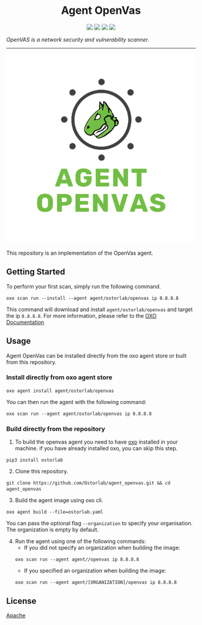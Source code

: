 
<h1 align="center">Agent OpenVas</h1>

<p align="center">
<img src="https://img.shields.io/badge/License-Apache_2.0-brightgreen.svg">
<img src="https://img.shields.io/github/languages/top/ostorlab/agent_openvas">
<img src="https://img.shields.io/github/stars/ostorlab/agent_openvas">
<img src="https://img.shields.io/badge/PRs-welcome-brightgreen.svg">
</p>

_OpenVAS is a network security and vulnerability scanner._

---

<p align="center">
<img src="https://github.com/Ostorlab/agent_openvas/blob/main/images/logo.png" alt="agent-openvas" />
</p>

This repository is an implementation of the OpenVas agent.

## Getting Started
To perform your first scan, simply run the following command.
```shell
oxo scan run --install --agent agent/ostorlab/openvas ip 8.8.8.8
```

This command will download and install `agent/ostorlab/openvas` and target the ip `8.8.8.8`.
For more information, please refer to the <a href="https://oxo.ostorlab.co/docs" rel="follow">OXO Documentation</a>


## Usage

Agent OpenVas can be installed directly from the oxo agent store or built from this repository.

 ### Install directly from oxo agent store

 ```shell
 oxo agent install agent/ostorlab/openvas
 ```

You can then run the agent with the following command:
```shell
oxo scan run --agent agent/ostorlab/openvas ip 8.8.8.8
```


### Build directly from the repository

 1. To build the openvas agent you need to have [oxo](https://pypi.org/project/ostorlab/) installed in your machine.  if you have already installed oxo, you can skip this step.

```shell
pip3 install ostorlab
```

 2. Clone this repository.

```shell
git clone https://github.com/Ostorlab/agent_openvas.git && cd agent_openvas
```

 3. Build the agent image using oxo cli.

 ```shell
 oxo agent build --file=ostorlab.yaml
 ```
 You can pass the optional flag `--organization` to specify your organisation. The organization is empty by default.

 4. Run the agent using one of the following commands:
	 * If you did not specify an organization when building the image:
      ```shell
      oxo scan run --agent agent//openvas ip 8.8.8.8
      ```
	 * If you specified an organization when building the image:
      ```shell
      oxo scan run --agent agent/[ORGANIZATION]/openvas ip 8.8.8.8
      ```


## License
[Apache](./LICENSE)

